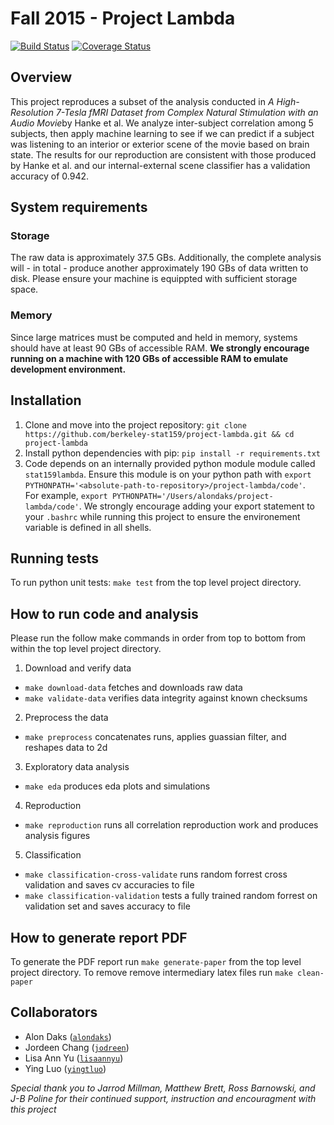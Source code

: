 # Fall 2015 - Project Lambda
[![Build Status](https://travis-ci.org/berkeley-stat159/project-lambda.svg?branch=master)](https://travis-ci.org/berkeley-stat159/project-lambda?branch=master)
[![Coverage Status](https://coveralls.io/repos/berkeley-stat159/project-lambda/badge.svg?branch=master)](https://coveralls.io/r/berkeley-stat159/project-lambda?branch=master)

## Overview
This project reproduces a subset of the analysis conducted in *A High-Resolution 7-Tesla fMRI Dataset from Complex Natural Stimulation with an Audio Movie*by Hanke et al. We analyze inter-subject correlation among 5 subjects, then apply machine learning to see if we can predict if a subject was
listening to an interior or exterior scene of the movie based on brain state. The results for our reproduction are consistent with those produced by Hanke et al. and our internal-external scene classifier has a validation accuracy of 0.942.


## System requirements
### Storage
The raw data is approximately 37.5 GBs. Additionally, the complete analysis will - in total - produce another approximately 190 GBs of data written to disk. Please ensure your machine is equippted with sufficient storage space. 
### Memory
Since large matrices must be computed and held in memory, systems should have at least 90 GBs of accessible RAM. **We strongly encourage running on a machine with 120 GBs of accessible RAM to emulate development environment.** 


## Installation
1. Clone and move into the project repository: `git clone https://github.com/berkeley-stat159/project-lambda.git && cd project-lambda`
2. Install python dependencies with pip: `pip install -r requirements.txt`
3. Code depends on an internally provided python module module called `stat159lambda`. Ensure this module is on your python path with `export PYTHONPATH='<absolute-path-to-repository>/project-lambda/code'`.  
For example, `export PYTHONPATH='/Users/alondaks/project-lambda/code'`. We strongly encourage adding your export statement to your `.bashrc` while running this project to ensure the environement variable is defined in all shells. 


## Running tests
To run python unit tests: `make test` from the top level project directory.


## How to run code and analysis
Please run the follow make commands in order from top to bottom from within the top level project directory.  

1. Download and verify data    
  - `make download-data` fetches and downloads raw data  
  - `make validate-data` verifies data integrity against known checksums  
2. Preprocess the data 
  - `make preprocess` concatenates runs, applies guassian filter, and reshapes data to 2d 
3. Exploratory data analysis 
  - `make eda` produces eda plots and simulations 
4. Reproduction 
  - `make reproduction` runs all correlation reproduction work and produces analysis figures 
5. Classification 
  - `make classification-cross-validate` runs random forrest cross validation and saves cv accuracies to file 
  - `make classification-validation` tests a fully trained random forrest on validation set and saves accuracy to file 


## How to generate report PDF
To generate the PDF report run `make generate-paper` from the top level project directory. To remove remove intermediary latex files run `make clean-paper`

## Collaborators
- Alon Daks ([`alondaks`](https://github.com/alondaks))
- Jordeen Chang ([`jodreen`](https://github.com/jodreen))
- Lisa Ann Yu ([`lisaannyu`](https://github.com/lisaannyu))
- Ying Luo ([`yingtluo`](https://github.com/yingtluo))

*Special thank you to Jarrod Millman, Matthew Brett, Ross Barnowski, and J-B Poline for their continued support, instruction and encouragment with this project*
